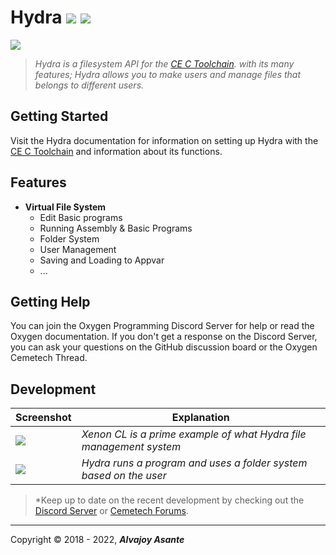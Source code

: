# Hydra ![](https://img.shields.io/github/release/Overload02/Hydra) ![](https://img.shields.io/github/issues/Overload02/Hydra)
![](https://i.imgur.com/Px46HVE.png)

> *Hydra is a filesystem API for the [CE C Toolchain](https://github.com/CE-Programming/toolchain). with its many features; Hydra allows you to make users and manage files that belongs to different users.*

## Getting Started
Visit the Hydra documentation for information on setting up Hydra with the [CE C Toolchain](https://github.com/CE-Programming/toolchain) and information about its functions.

## Features

- **Virtual File System**
  - Edit Basic programs
  - Running Assembly & Basic Programs
  - Folder System
  - User Management
  - Saving and Loading to Appvar
  - ...

## Getting Help
You can join the Oxygen Programming Discord Server for help or read the Oxygen documentation. If you don't get a response on the Discord Server, you can ask your questions on the GitHub discussion board or the Oxygen Cemetech Thread.

## Development

|Screenshot|Explanation|
|--|--|
|![](https://i.imgur.com/sqW6fB6.gif)|*Xenon CL is a prime example of what Hydra file management system*|
|![](https://i.imgur.com/S8cIqgH.gif)|*Hydra runs a program and uses a folder system based on the user*|



> *Keep up to date on the recent development by checking out the [Discord Server](https://discord.gg/xyUZgnD4UJ "New Discord Server") or [Cemetech Forums](https://www.cemetech.net/forum/viewtopic.php?t=15070 "Cemetech Forums").



------------


 Copyright &copy; 2018 - 2022, ***Alvajoy Asante***
